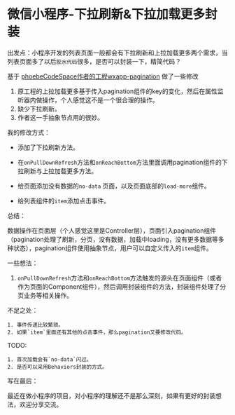 # 微信小程序-下拉刷新&下拉加载更多封装
出发点：小程序开发的列表页面一般都会有下拉刷新和上拉加载更多两个需求，当列表页面多了以后`胶水代码`很多，是否可以封装一下，精简代码？



基于 [phoebeCodeSpace作者的工程wxapp-pagination](https://github.com/phoebeCodeSpace/wxapp-pagination.git) 做了一些修改

1. 原工程的上拉加载更多基于传入pagination组件的key的变化，然后在属性监听器内做操作，个人感觉这不是一个很合理的操作。
2. 缺少下拉刷新。
3. 作者这一手抽象节点用的很妙。

我的修改方式：

* 添加了下拉刷新方法。

* 在`onPullDownRefresh`方法和`onReachBottom`方法里面调用pagination组件的下拉刷新与上拉加载更多方法。
* 给页面添加没有数据的`no-data` 页面，以及页面底部的`load-more`组件。
* 给列表组件的`item`添加点击事件。

总结：

数据操作在页面层（个人感觉这里是Controller层），页面引入pagination组件（pagination处理了刷新，分页，没有数据，加载中loading，没有更多数据等多种状态），pagination组件使用抽象节点，用户可以自定义传入的`item`组件。







一些想法：

1. `onPullDownRefresh`方法和`onReachBottom`方法触发的源头在页面组件（或者作为页面的Component组件），然后调用封装组件的方法，封装组件处理了分页业务等相关操作。





不足之处：

	1. 事件传递比较繁琐。
 	2. 如果`item`里面还有其他的点击事件，那么pagination又要修改代码。

TODO:

 	1. 首次加载会有`no-data`闪过。
 	2. 是否可以采用Behaviors封装的方式。



写在最后：

最近在做小程序的项目，对小程序的理解还不是那么深刻，如果有更好的封装想法，欢迎分享交流。


